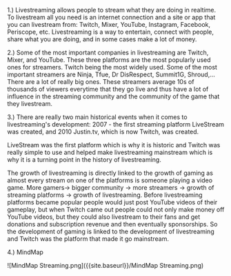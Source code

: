 
1.) Livestreaming allows people to stream what they are doing in realtime. To livestream all you need is an internet connection and a site or app that you can livestream from: Twitch, Mixer, YouTube, Instagram, Facebook, Periscope, etc. Livestreaming is a way to entertain, connect with people, share what you are doing, and in some cases make a lot of money.

2.) Some of the most important companies in livestreaming are Twitch, Mixer, and YouTube. These three platforms are the most popularly used ones for streamers. Twitch being the most widely used. Some of the most important streamers are Ninja, Tfue, Dr DisRespect, Summit1G, Shroud,... There are a lot of really big ones. These streamers average 10s of thousands of viewers everytime that they go live and thus have a lot of influence in the streaming community and the community of the game that they livestream.

3.) There are really two main historical events when it comes to livestreaming's development: 2007 - the first streaming platform LiveStream was created, and 2010 Justin.tv, which is now Twitch, was created. 

LiveStream was the first platform which is why it is historic and Twitch was really simple to use and helped make livestreaming mainstream which is why it is a turning point in the history of livestreaming. 

The growth of livestreaming is directly linked to the growth of gaming as almost every stream on one of the platforms is someone playing a video game. More gamers-> bigger community -> more streamers -> growth of streaming platforms -> growth of livestreaming. Before livestreaming platforms became popular people would just post YouTube videos of their gameplay, but when Twitch came out people could not only make money off YouTube videos, but they could also livestream to their fans and get donations and subscription revenue and then eventually sponsorships. So the development of gaming is linked to the development of livestreaming and Twitch was the platform that made it go mainstream.

4.) MindMap

![MindMap Streaming.png]({{site.baseurl}}/MindMap Streaming.png)


